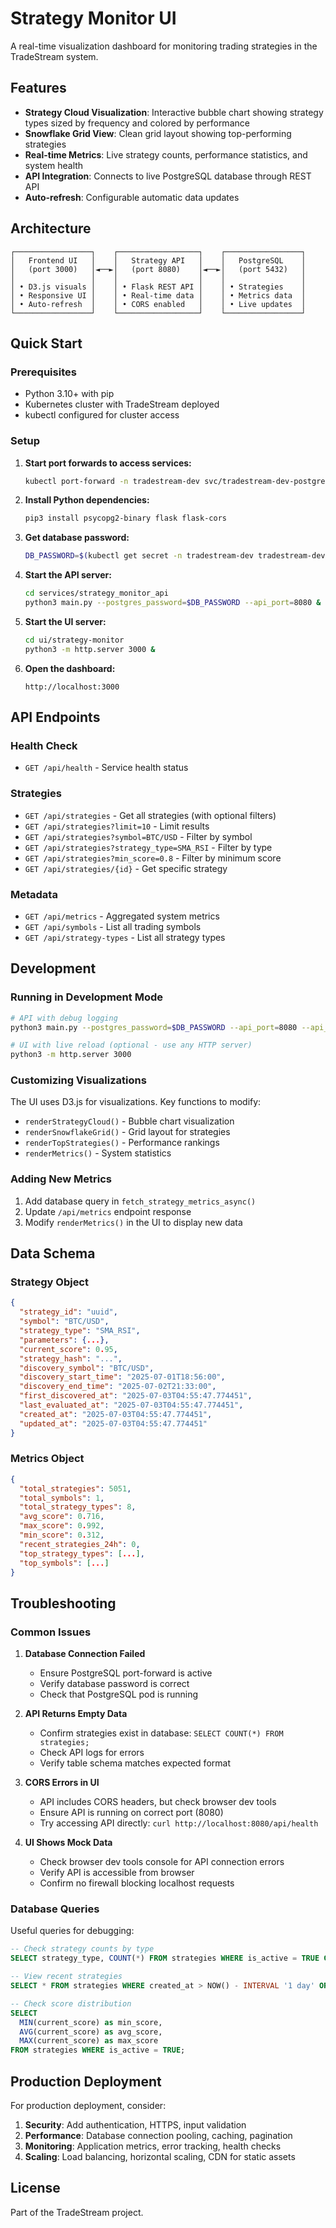 # Strategy Monitor UI

A real-time visualization dashboard for monitoring trading strategies in the TradeStream system.

## Features

- **Strategy Cloud Visualization**: Interactive bubble chart showing strategy types sized by frequency and colored by performance
- **Snowflake Grid View**: Clean grid layout showing top-performing strategies
- **Real-time Metrics**: Live strategy counts, performance statistics, and system health
- **API Integration**: Connects to live PostgreSQL database through REST API
- **Auto-refresh**: Configurable automatic data updates

## Architecture

```
┌─────────────────┐    ┌──────────────────┐    ┌─────────────────┐
│   Frontend UI   │    │   Strategy API   │    │   PostgreSQL    │
│   (port 3000)   │◄──►│   (port 8080)    │◄──►│   (port 5432)   │
│                 │    │                  │    │                 │
│ • D3.js visuals │    │ • Flask REST API │    │ • Strategies    │
│ • Responsive UI │    │ • Real-time data │    │ • Metrics data  │
│ • Auto-refresh  │    │ • CORS enabled   │    │ • Live updates  │
└─────────────────┘    └──────────────────┘    └─────────────────┘
```

## Quick Start

### Prerequisites

- Python 3.10+ with pip
- Kubernetes cluster with TradeStream deployed
- kubectl configured for cluster access

### Setup

1. **Start port forwards to access services:**
   ```bash
   kubectl port-forward -n tradestream-dev svc/tradestream-dev-postgresql 5432:5432 &
   ```

2. **Install Python dependencies:**
   ```bash
   pip3 install psycopg2-binary flask flask-cors
   ```

3. **Get database password:**
   ```bash
   DB_PASSWORD=$(kubectl get secret -n tradestream-dev tradestream-dev-postgresql -o jsonpath='{.data.postgres-password}' | base64 -d)
   ```

4. **Start the API server:**
   ```bash
   cd services/strategy_monitor_api
   python3 main.py --postgres_password=$DB_PASSWORD --api_port=8080 &
   ```

5. **Start the UI server:**
   ```bash
   cd ui/strategy-monitor
   python3 -m http.server 3000 &
   ```

6. **Open the dashboard:**
   ```
   http://localhost:3000
   ```

## API Endpoints

### Health Check
- `GET /api/health` - Service health status

### Strategies
- `GET /api/strategies` - Get all strategies (with optional filters)
- `GET /api/strategies?limit=10` - Limit results
- `GET /api/strategies?symbol=BTC/USD` - Filter by symbol
- `GET /api/strategies?strategy_type=SMA_RSI` - Filter by type
- `GET /api/strategies?min_score=0.8` - Filter by minimum score
- `GET /api/strategies/{id}` - Get specific strategy

### Metadata
- `GET /api/metrics` - Aggregated system metrics
- `GET /api/symbols` - List all trading symbols
- `GET /api/strategy-types` - List all strategy types

## Development

### Running in Development Mode

```bash
# API with debug logging
python3 main.py --postgres_password=$DB_PASSWORD --api_port=8080 --api_host=0.0.0.0

# UI with live reload (optional - use any HTTP server)
python3 -m http.server 3000
```

### Customizing Visualizations

The UI uses D3.js for visualizations. Key functions to modify:

- `renderStrategyCloud()` - Bubble chart visualization
- `renderSnowflakeGrid()` - Grid layout for strategies
- `renderTopStrategies()` - Performance rankings
- `renderMetrics()` - System statistics

### Adding New Metrics

1. Add database query in `fetch_strategy_metrics_async()`
2. Update `/api/metrics` endpoint response
3. Modify `renderMetrics()` in the UI to display new data

## Data Schema

### Strategy Object
```json
{
  "strategy_id": "uuid",
  "symbol": "BTC/USD",
  "strategy_type": "SMA_RSI", 
  "parameters": {...},
  "current_score": 0.95,
  "strategy_hash": "...",
  "discovery_symbol": "BTC/USD",
  "discovery_start_time": "2025-07-01T18:56:00",
  "discovery_end_time": "2025-07-02T21:33:00",
  "first_discovered_at": "2025-07-03T04:55:47.774451",
  "last_evaluated_at": "2025-07-03T04:55:47.774451",
  "created_at": "2025-07-03T04:55:47.774451",
  "updated_at": "2025-07-03T04:55:47.774451"
}
```

### Metrics Object
```json
{
  "total_strategies": 5051,
  "total_symbols": 1,
  "total_strategy_types": 8,
  "avg_score": 0.716,
  "max_score": 0.992,
  "min_score": 0.312,
  "recent_strategies_24h": 0,
  "top_strategy_types": [...],
  "top_symbols": [...]
}
```

## Troubleshooting

### Common Issues

1. **Database Connection Failed**
   - Ensure PostgreSQL port-forward is active
   - Verify database password is correct
   - Check that PostgreSQL pod is running

2. **API Returns Empty Data**
   - Confirm strategies exist in database: `SELECT COUNT(*) FROM strategies;`
   - Check API logs for errors
   - Verify table schema matches expected format

3. **CORS Errors in UI**
   - API includes CORS headers, but check browser dev tools
   - Ensure API is running on correct port (8080)
   - Try accessing API directly: `curl http://localhost:8080/api/health`

4. **UI Shows Mock Data**
   - Check browser dev tools console for API connection errors
   - Verify API is accessible from browser
   - Confirm no firewall blocking localhost requests

### Database Queries

Useful queries for debugging:

```sql
-- Check strategy counts by type
SELECT strategy_type, COUNT(*) FROM strategies WHERE is_active = TRUE GROUP BY strategy_type;

-- View recent strategies
SELECT * FROM strategies WHERE created_at > NOW() - INTERVAL '1 day' ORDER BY created_at DESC LIMIT 10;

-- Check score distribution
SELECT 
  MIN(current_score) as min_score,
  AVG(current_score) as avg_score, 
  MAX(current_score) as max_score
FROM strategies WHERE is_active = TRUE;
```

## Production Deployment

For production deployment, consider:

1. **Security**: Add authentication, HTTPS, input validation
2. **Performance**: Database connection pooling, caching, pagination
3. **Monitoring**: Application metrics, error tracking, health checks
4. **Scaling**: Load balancing, horizontal scaling, CDN for static assets

## License

Part of the TradeStream project.
